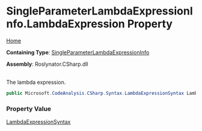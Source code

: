 # SingleParameterLambdaExpressionInfo\.LambdaExpression Property

[Home](../../../../../README.md)

**Containing Type**: [SingleParameterLambdaExpressionInfo](../README.md)

**Assembly**: Roslynator\.CSharp\.dll

\
The lambda expression\.

```csharp
public Microsoft.CodeAnalysis.CSharp.Syntax.LambdaExpressionSyntax LambdaExpression { get; }
```

### Property Value

[LambdaExpressionSyntax](https://docs.microsoft.com/en-us/dotnet/api/microsoft.codeanalysis.csharp.syntax.lambdaexpressionsyntax)

